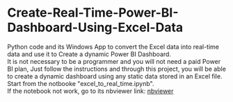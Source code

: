 # Create-Real-Time-Power-BI-Dashboard-Using-Excel-Data
Python code and its Windows App to convert the Excel data into real-time data and use it to Create a dynamic Power BI  Dashboard.<br>
It is not necessary to be a programmer and you will not need a paid Power BI plan, 
Just follow the instructions and through this project, you will be able to create a dynamic dashboard using any static data stored in an Excel file.<br>
Start from the notbooke "excel_to_real_time.ipynb".<br>
If the notebook not work, go to its nbviewer link: [nbviewer](https://nbviewer.org/github/Mohammed-Almekhlafi/Create-Real-Time-Power-BI-Dashboard-Using-Excel-Data/blob/main/excel_to_real_time.ipynb)
